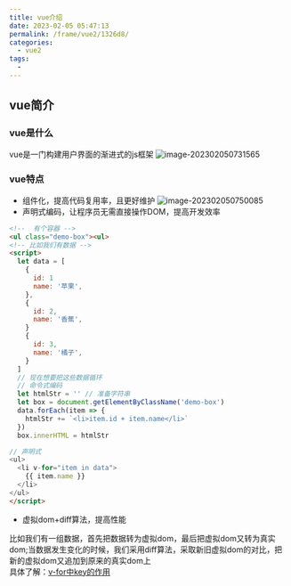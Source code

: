 ```yaml
---
title: vue介绍
date: 2023-02-05 05:47:13
permalink: /frame/vue2/1326d8/
categories: 
  - vue2
tags: 
  - 
---
```


## vue简介
### vue是什么
vue是一门构建用户界面的渐进式的js框架
![image-202302050731565](https://cdn.staticaly.com/gh/guqzhou/photo_gallery@master/blog/202302050731565.png)

### vue特点
* 组件化，提高代码复用率，且更好维护
![image-202302050750085](https://cdn.staticaly.com/gh/guqzhou/photo_gallery@master/blog/202302050750085.png)
* 声明式编码，让程序员无需直接操作DOM，提高开发效率
```html
<!--  有个容器 -->
<ul class="demo-box"><ul>
<!-- 比如我们有数据 -->
<script>
  let data = [
    {
      id: 1
      name: '苹果',
    },
    {
      id: 2,
      name: '香蕉',
    }
    {
      id: 3,
      name: '橘子',
    }
  ]
  // 现在想要把这些数据循环
  // 命令式编码
  let htmlStr = '' // 准备字符串
  let box = document.getElementByClassName('demo-box')
  data.forEach(item => {
    htmlStr += `<li>item.id + item.name</li>`
  })
  box.innerHTML = htmlStr

// 声明式
<ul>
  <li v-for="item in data">
    {{ item.name }}
  </li>
</ul>
</script>

```
* 虚拟dom+diff算法，提高性能  

比如我们有一组数据，首先把数据转为虚拟dom，最后把虚拟dom又转为真实dom;当数据发生变化的时候，我们采用diff算法，采取新旧虚拟dom的对比，把新的虚拟dom又追加到原来的真实dom上  
具体了解：[v-for中key的作用](#v-for中key的作用)


